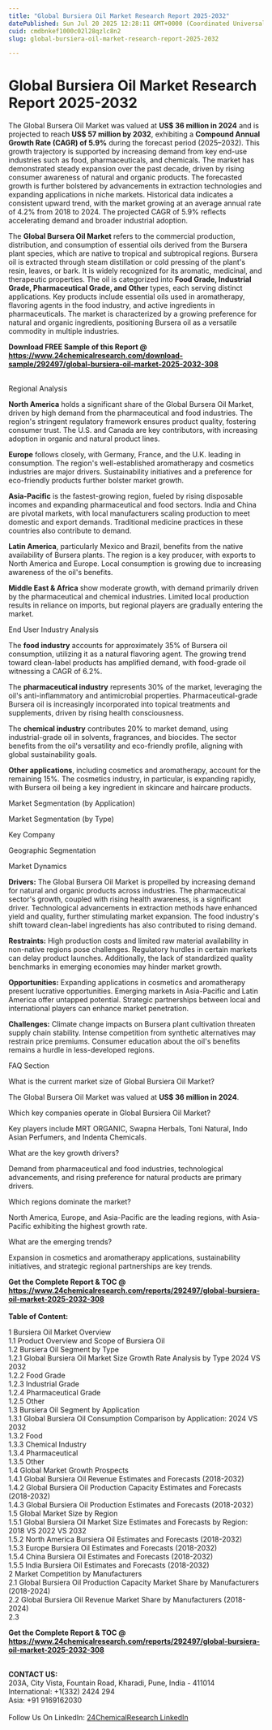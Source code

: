 ```yaml
---
title: "Global Bursiera Oil Market Research Report 2025-2032"
datePublished: Sun Jul 20 2025 12:28:11 GMT+0000 (Coordinated Universal Time)
cuid: cmdbnkef1000c02l28qzlc8n2
slug: global-bursiera-oil-market-research-report-2025-2032

---
```


# Global Bursiera Oil Market Research Report 2025-2032

<p>The Global Bursera Oil Market was valued at <strong>US$ 36 million in 2024</strong> and is projected to reach <strong>US$ 57 million by 2032</strong>, exhibiting a <strong>Compound Annual Growth Rate (CAGR) of 5.9%</strong> during the forecast period (2025–2032). This growth trajectory is supported by increasing demand from key end-use industries such as food, pharmaceuticals, and chemicals. The market has demonstrated steady expansion over the past decade, driven by rising consumer awareness of natural and organic products. The forecasted growth is further bolstered by advancements in extraction technologies and expanding applications in niche markets. Historical data indicates a consistent upward trend, with the market growing at an average annual rate of 4.2% from 2018 to 2024. The projected CAGR of 5.9% reflects accelerating demand and broader industrial adoption.</p><p>
</p><p>The <strong>Global Bursera Oil Market</strong> refers to the commercial production, distribution, and consumption of essential oils derived from the Bursera plant species, which are native to tropical and subtropical regions. Bursera oil is extracted through steam distillation or cold pressing of the plant's resin, leaves, or bark. It is widely recognized for its aromatic, medicinal, and therapeutic properties. The oil is categorized into <strong>Food Grade, Industrial Grade, Pharmaceutical Grade, and Other</strong> types, each serving distinct applications. Key products include essential oils used in aromatherapy, flavoring agents in the food industry, and active ingredients in pharmaceuticals. The market is characterized by a growing preference for natural and organic ingredients, positioning Bursera oil as a versatile commodity in multiple industries.</p><div><b>Download FREE Sample of this Report @ 
            <a href="https://www.24chemicalresearch.com/download-sample/292497/global-bursiera-oil-market-2025-2032-308">
            https://www.24chemicalresearch.com/download-sample/292497/global-bursiera-oil-market-2025-2032-308</a></b></div><br><p>
Regional Analysis</p><p>
</p><p><strong>North America</strong> holds a significant share of the Global Bursera Oil Market, driven by high demand from the pharmaceutical and food industries. The region's stringent regulatory framework ensures product quality, fostering consumer trust. The U.S. and Canada are key contributors, with increasing adoption in organic and natural product lines.</p><p>
</p><p><strong>Europe</strong> follows closely, with Germany, France, and the U.K. leading in consumption. The region's well-established aromatherapy and cosmetics industries are major drivers. Sustainability initiatives and a preference for eco-friendly products further bolster market growth.</p><p>
</p><p><strong>Asia-Pacific</strong> is the fastest-growing region, fueled by rising disposable incomes and expanding pharmaceutical and food sectors. India and China are pivotal markets, with local manufacturers scaling production to meet domestic and export demands. Traditional medicine practices in these countries also contribute to demand.</p><p>
</p><p><strong>Latin America</strong>, particularly Mexico and Brazil, benefits from the native availability of Bursera plants. The region is a key producer, with exports to North America and Europe. Local consumption is growing due to increasing awareness of the oil's benefits.</p><p>
</p><p><strong>Middle East &amp; Africa</strong> show moderate growth, with demand primarily driven by the pharmaceutical and chemical industries. Limited local production results in reliance on imports, but regional players are gradually entering the market.</p><p>
End User Industry Analysis</p><p>
</p><p>The <strong>food industry</strong> accounts for approximately 35% of Bursera oil consumption, utilizing it as a natural flavoring agent. The growing trend toward clean-label products has amplified demand, with food-grade oil witnessing a CAGR of 6.2%.</p><p>
</p><p>The <strong>pharmaceutical industry</strong> represents 30% of the market, leveraging the oil's anti-inflammatory and antimicrobial properties. Pharmaceutical-grade Bursera oil is increasingly incorporated into topical treatments and supplements, driven by rising health consciousness.</p><p>
</p><p>The <strong>chemical industry</strong> contributes 20% to market demand, using industrial-grade oil in solvents, fragrances, and biocides. The sector benefits from the oil's versatility and eco-friendly profile, aligning with global sustainability goals.</p><p>
</p><p><strong>Other applications</strong>, including cosmetics and aromatherapy, account for the remaining 15%. The cosmetics industry, in particular, is expanding rapidly, with Bursera oil being a key ingredient in skincare and haircare products.</p><p>
Market Segmentation (by Application)</p><p>
</p><p>
Market Segmentation (by Type)</p><p>
</p><p>
Key Company</p><p>
</p><p>
Geographic Segmentation</p><p>
</p><p>
Market Dynamics</p><p>
</p><p><strong>Drivers:</strong> The Global Bursera Oil Market is propelled by increasing demand for natural and organic products across industries. The pharmaceutical sector's growth, coupled with rising health awareness, is a significant driver. Technological advancements in extraction methods have enhanced yield and quality, further stimulating market expansion. The food industry's shift toward clean-label ingredients has also contributed to rising demand.</p><p>
</p><p><strong>Restraints:</strong> High production costs and limited raw material availability in non-native regions pose challenges. Regulatory hurdles in certain markets can delay product launches. Additionally, the lack of standardized quality benchmarks in emerging economies may hinder market growth.</p><p>
</p><p><strong>Opportunities:</strong> Expanding applications in cosmetics and aromatherapy present lucrative opportunities. Emerging markets in Asia-Pacific and Latin America offer untapped potential. Strategic partnerships between local and international players can enhance market penetration.</p><p>
</p><p><strong>Challenges:</strong> Climate change impacts on Bursera plant cultivation threaten supply chain stability. Intense competition from synthetic alternatives may restrain price premiums. Consumer education about the oil's benefits remains a hurdle in less-developed regions.</p><p>
FAQ Section</p><p>
What is the current market size of Global Bursiera Oil Market?</p><p>
</p><p>The Global Bursera Oil Market was valued at <strong>US$ 36 million in 2024</strong>.</p><p>
Which key companies operate in Global Bursiera Oil Market?</p><p>
</p><p>Key players include MRT ORGANIC, Swapna Herbals, Toni Natural, Indo Asian Perfumers, and Indenta Chemicals.</p><p>
What are the key growth drivers?</p><p>
</p><p>Demand from pharmaceutical and food industries, technological advancements, and rising preference for natural products are primary drivers.</p><p>
Which regions dominate the market?</p><p>
</p><p>North America, Europe, and Asia-Pacific are the leading regions, with Asia-Pacific exhibiting the highest growth rate.</p><p>
What are the emerging trends?</p><p>
</p><p>Expansion in cosmetics and aromatherapy applications, sustainability initiatives, and strategic regional partnerships are key trends.</p>

<div><b>Get the Complete Report & TOC @ 
            <a href="https://www.24chemicalresearch.com/reports/292497/global-bursiera-oil-market-2025-2032-308">
            https://www.24chemicalresearch.com/reports/292497/global-bursiera-oil-market-2025-2032-308</a></b></div><br>
            <b>Table of Content:</b><p>1 Bursiera Oil Market Overview<br />
    1.1 Product Overview and Scope of Bursiera Oil<br />
    1.2 Bursiera Oil Segment by Type<br />
        1.2.1 Global Bursiera Oil Market Size Growth Rate Analysis by Type 2024 VS 2032<br />
        1.2.2 Food Grade<br />
        1.2.3 Industrial Grade<br />
        1.2.4 Pharmaceutical Grade<br />
        1.2.5 Other<br />
    1.3 Bursiera Oil Segment by Application<br />
        1.3.1 Global Bursiera Oil Consumption Comparison by Application: 2024 VS 2032<br />
        1.3.2 Food<br />
        1.3.3 Chemical Industry<br />
        1.3.4 Pharmaceutical<br />
        1.3.5 Other<br />
    1.4 Global Market Growth Prospects<br />
        1.4.1 Global Bursiera Oil Revenue Estimates and Forecasts (2018-2032)<br />
        1.4.2 Global Bursiera Oil Production Capacity Estimates and Forecasts (2018-2032)<br />
        1.4.3 Global Bursiera Oil Production Estimates and Forecasts (2018-2032)<br />
    1.5 Global Market Size by Region<br />
        1.5.1 Global Bursiera Oil Market Size Estimates and Forecasts by Region: 2018 VS 2022 VS 2032<br />
        1.5.2 North America Bursiera Oil Estimates and Forecasts (2018-2032)<br />
        1.5.3 Europe Bursiera Oil Estimates and Forecasts (2018-2032)<br />
        1.5.4 China Bursiera Oil Estimates and Forecasts (2018-2032)<br />
        1.5.5 India Bursiera Oil Estimates and Forecasts (2018-2032)<br />
2 Market Competition by Manufacturers<br />
    2.1 Global Bursiera Oil Production Capacity Market Share by Manufacturers (2018-2024)<br />
    2.2 Global Bursiera Oil Revenue Market Share by Manufacturers (2018-2024)<br />
    2.3</p>

<div><b>Get the Complete Report & TOC @ 
            <a href="https://www.24chemicalresearch.com/reports/292497/global-bursiera-oil-market-2025-2032-308">
            https://www.24chemicalresearch.com/reports/292497/global-bursiera-oil-market-2025-2032-308</a></b></div><br>

<b>CONTACT US:</b><br>
            203A, City Vista, Fountain Road, Kharadi, Pune, India - 411014<br>
            International: +1(332) 2424 294<br>
            Asia: +91 9169162030 <br><br>
            Follow Us On LinkedIn: <a href="https://www.linkedin.com/company/24chemicalresearch/">24ChemicalResearch LinkedIn</a>